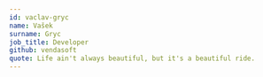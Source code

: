 ```yaml
---
id: vaclav-gryc
name: Vašek
surname: Gryc
job_title: Developer
github: vendasoft
quote: Life ain't always beautiful, but it's a beautiful ride.
--- 
```

